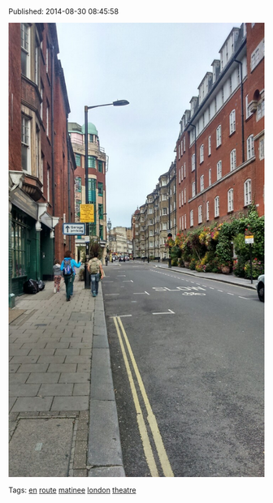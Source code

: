
# 

Published: 2014-08-30 08:45:58

![](96157400067-0.jpg)

Tags: [en](tag-en.md) [route](tag-route.md) [matinee](tag-matinee.md) [london](tag-london.md) [theatre](tag-theatre.md)
